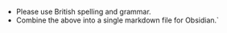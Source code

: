 - Please use British spelling and grammar.
- Combine the above into a single markdown file for Obsidian.`
